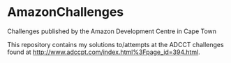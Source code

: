 # AmazonChallenges
Challenges published by the Amazon Development Centre in Cape Town

This repository contains my solutions to/attempts at the ADCCT challenges found at http://www.adccpt.com/index.html%3Fpage_id=394.html.
